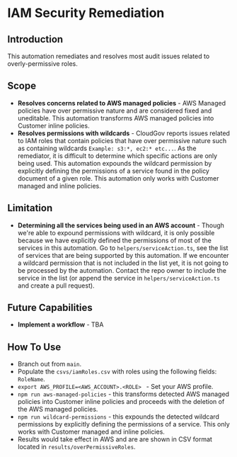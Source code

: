 # IAM Security Remediation

## Introduction
This automation remediates and resolves most audit issues related to overly-permissive roles.

## Scope
- **Resolves concerns related to AWS managed policies** - AWS Managed policies have over permissive nature and are considered fixed and uneditable. This automation transforms AWS managed policies into Customer inline policies.
- **Resolves permissions with wildcards** - CloudGov reports issues related to IAM roles that contain policies that have over permissive nature such as containing wildcards ```Example: s3:*, ec2:* etc...```. As the remediator, it is difficult to determine which specific actions are only being used. This automation expounds the wildcard permission by explicitly defining the permissions of a service found in the policy document of a given role. This automation only works with Customer managed and inline policies.

## Limitation
- **Determining all the services being used in an AWS account** - Though we're able to expound permissions with wildcard, it is only possible because we have explicitly defined the permissions of most of the services in this automation. Go to ```helpers/serviceAction.ts```, see the list of services that are being supported by this automation. If we encounter a wildcard permission that is not included in the list yet, it is not going to be processed by the automation. Contact the repo owner to include the service in the list (or append the service in ```helpers/serviceAction.ts``` and create a pull request).

## Future Capabilities
- **Implement a workflow** - TBA

## How To Use
- Branch out from ```main```.
- Populate the ```csvs/iamRoles.csv``` with roles using the following fields: ```RoleName```.
- ```export AWS_PROFILE=<AWS_ACCOUNT>.<ROLE> ``` - Set your AWS profile.
- ```npm run aws-managed-policies``` - this transforms detected AWS managed policies into Customer inline policies and proceeds with the deletion of the AWS managed policies.
- ```npm run wildcard-permissions``` - this expounds the detected wildcard permissions by explicitly defining the permissions of a service. This only works with Customer managed and inline policies.
- Results would take effect in AWS and are are shown in CSV format located in ```results/overPermissiveRoles```.
